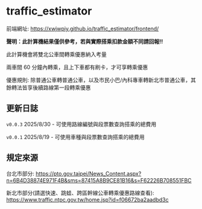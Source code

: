 # traffic_estimator

前端網址: https://xwjwpiy.github.io/traffic_estimator/frontend/

**聲明：此計算機結果僅供參考，若與實際搭乘扣款金額不同請回報!!**

此計算機會將雙北公車間轉乘優惠納入考量

兩車間 60 分鐘內轉乘，且上下車都有刷卡，才可享轉乘優惠

優惠規則: 除普通公車轉普通公車，以及市民小巴/內科專車轉新北市普通公車，其餘轉法皆享後續路線第一段轉乘優惠

## 更新日誌

`v0.0.3` 2025/8/30 - 可使用路線編號與段票數查詢搭乘的總費用

`v0.0.1` 2025/8/19 - 可使用車種與段票數查詢搭乘的總費用

## 規定來源

台北市部分: https://pto.gov.taipei/News_Content.aspx?n=6B4D38874E971F4B&sms=87415A8B9CE81B16&s=F62226B708551FBC

新北市部分(請選快速、跳蛙、跨區幹線公車轉乘優惠路線查看): https://www.traffic.ntpc.gov.tw/home.jsp?id=f06672ba2aadbd3c
